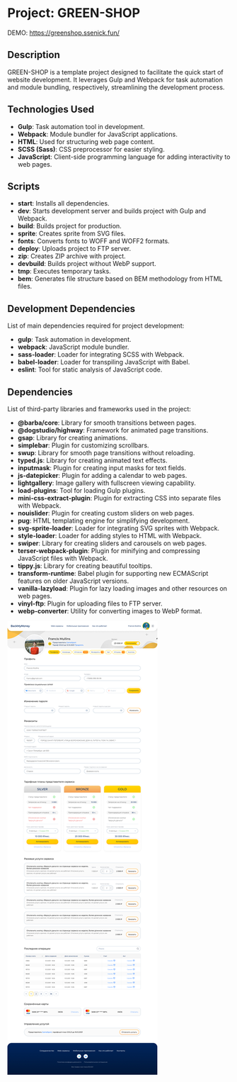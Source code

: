 # Project: GREEN-SHOP

DEMO: https://greenshop.ssenick.fun/

## Description
GREEN-SHOP is a template project designed to facilitate the quick start of website development. It leverages Gulp and Webpack for task automation and module bundling, respectively, streamlining the development process.

## Technologies Used
- **Gulp**: Task automation tool in development.
- **Webpack**: Module bundler for JavaScript applications.
- **HTML**: Used for structuring web page content.
- **SCSS (Sass)**: CSS preprocessor for easier styling.
- **JavaScript**: Client-side programming language for adding interactivity to web pages.

## Scripts
- **start**: Installs all dependencies.
- **dev**: Starts development server and builds project with Gulp and Webpack.
- **build**: Builds project for production.
- **sprite**: Creates sprite from SVG files.
- **fonts**: Converts fonts to WOFF and WOFF2 formats.
- **deploy**: Uploads project to FTP server.
- **zip**: Creates ZIP archive with project.
- **devbuild**: Builds project without WebP support.
- **tmp**: Executes temporary tasks.
- **bem**: Generates file structure based on BEM methodology from HTML files.

## Development Dependencies
List of main dependencies required for project development:
- **gulp**: Task automation in development.
- **webpack**: JavaScript module bundler.
- **sass-loader**: Loader for integrating SCSS with Webpack.
- **babel-loader**: Loader for transpiling JavaScript with Babel.
- **eslint**: Tool for static analysis of JavaScript code.

## Dependencies
List of third-party libraries and frameworks used in the project:
- **@barba/core**: Library for smooth transitions between pages.
- **@dogstudio/highway**: Framework for animated page transitions.
- **gsap**: Library for creating animations.
- **simplebar**: Plugin for customizing scrollbars.
- **swup**: Library for smooth page transitions without reloading.
- **typed.js**: Library for creating animated text effects.
- **inputmask**: Plugin for creating input masks for text fields.
- **js-datepicker**: Plugin for adding a calendar to web pages.
- **lightgallery**: Image gallery with fullscreen viewing capability.
- **load-plugins**: Tool for loading Gulp plugins.
- **mini-css-extract-plugin**: Plugin for extracting CSS into separate files with Webpack.
- **nouislider**: Plugin for creating custom sliders on web pages.
- **pug**: HTML templating engine for simplifying development.
- **svg-sprite-loader**: Loader for integrating SVG sprites with Webpack.
- **style-loader**: Loader for adding styles to HTML with Webpack.
- **swiper**: Library for creating sliders and carousels on web pages.
- **terser-webpack-plugin**: Plugin for minifying and compressing JavaScript files with Webpack.
- **tippy.js**: Library for creating beautiful tooltips.
- **transform-runtime**: Babel plugin for supporting new ECMAScript features on older JavaScript versions.
- **vanilla-lazyload**: Plugin for lazy loading images and other resources on web pages.
- **vinyl-ftp**: Plugin for uploading files to FTP server.
- **webp-converter**: Utility for converting images to WebP format.


![Screenshot](https://github.com/ssenick/backmymoney/blob/main/backmymoney.jpeg)
